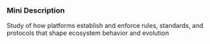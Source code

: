 ### Mini Description

Study of how platforms establish and enforce rules, standards, and protocols that shape ecosystem behavior and evolution
